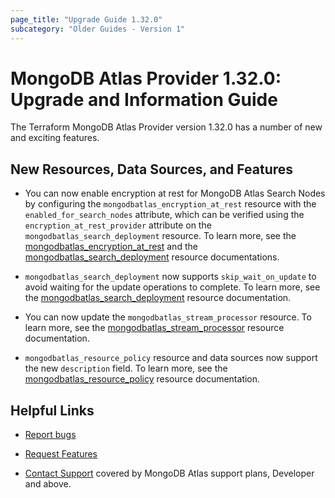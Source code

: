 ```yaml
---
page_title: "Upgrade Guide 1.32.0"
subcategory: "Older Guides - Version 1"
---
```


# MongoDB Atlas Provider 1.32.0: Upgrade and Information Guide

The Terraform MongoDB Atlas Provider version 1.32.0 has a number of new and exciting features.

## New Resources, Data Sources, and Features

- You can now enable encryption at rest for MongoDB Atlas Search Nodes by configuring the `mongodbatlas_encryption_at_rest` resource with the `enabled_for_search_nodes` attribute, which can be verified using the `encryption_at_rest_provider` attribute on the `mongodbatlas_search_deployment` resource. To learn more, see the [mongodbatlas_encryption_at_rest](https://registry.terraform.io/providers/mongodb/mongodbatlas/latest/docs/resources/encryption_at_rest#enabled_for_search_nodes-1) and the [mongodbatlas_search_deployment](https://registry.terraform.io/providers/mongodb/mongodbatlas/latest/docs/resources/search_deployment#encryption_at_rest_provider-1) resource documentations.

- `mongodbatlas_search_deployment` now supports `skip_wait_on_update` to avoid waiting for the update operations to complete. To learn more, see the [mongodbatlas_search_deployment](https://registry.terraform.io/providers/mongodb/mongodbatlas/latest/docs/resources/search_deployment) resource documentation.

- You can now update the `mongodbatlas_stream_processor` resource. To learn more, see the [mongodbatlas_stream_processor](https://registry.terraform.io/providers/mongodb/mongodbatlas/latest/docs/resources/stream_processor) resource documentation.

- `mongodbatlas_resource_policy` resource and data sources now support the new `description` field. To learn more, see the [mongodbatlas_resource_policy](https://registry.terraform.io/providers/mongodb/mongodbatlas/latest/docs/resources/resource_policy#description-1) resource documentation.

## Helpful Links

* [Report bugs](https://github.com/mongodb/terraform-provider-mongodbatlas/issues)

* [Request Features](https://feedback.mongodb.com/forums/924145-atlas?category_id=370723)

* [Contact Support](https://docs.atlas.mongodb.com/support/) covered by MongoDB Atlas support plans, Developer and above.
